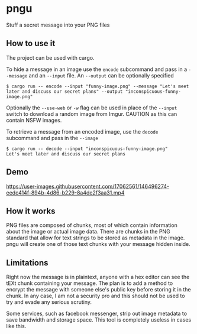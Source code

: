 # pngu

Stuff a secret message into your PNG files

## How to use it

The project can be used with cargo.

To hide a message in an image use the `encode` subcommand and pass in a `--message` and an `--input` file. An `--output` can be optionally specified

``` 
$ cargo run -- encode --input "funny-image.png" --message "Let's meet later and discuss our secret plans" --output "inconspicuous-funny-image.png"
```

Optionally the `--use-web` or `-w` flag can be used in place of the `--input` switch to download a random image from Imgur. CAUTION as this can contain NSFW images.

To retrieve a message from an encoded image, use the `decode` subcommand and pass in the `--image`

``` 
$ cargo run -- decode --input "inconspicuous-funny-image.png"  
Let's meet later and discuss our secret plans 
```

## Demo

https://user-images.githubusercontent.com/17062561/146496274-eedc414f-894b-4d86-b229-8a4de2f3aa31.mp4


## How it works

PNG files are composed of chunks, most of which contain information about the image or actual image data. There are chunks in the PNG standard that allow for text strings to be stored as metadata in the image. pngu will create one of those text chunks with your message hidden inside.

## Limitations

 Right now the message is in plaintext, anyone with a hex editor can see the tEXt chunk containing your message. The plan is to add a method to encrypt the message with someone else's public key before storing it in the chunk. In any case, I am not a security pro and this should not be used to try and evade any serious scrutiny.

 Some services, such as facebook messenger, strip out image metadata to save bandwidth and storage space. This tool is completely useless in cases like this.
